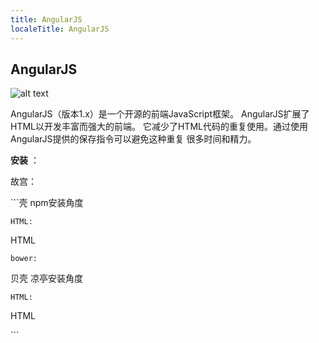 ```yaml
---
title: AngularJS
localeTitle: AngularJS
---
```

## AngularJS
![alt text](https://angular.io/assets/images/logos/angular/angular.png)

AngularJS（版本1.x）是一个开源的前端JavaScript框架。 AngularJS扩展了HTML以开发丰富而强大的前端。 它减少了HTML代码的重复使用。通过使用AngularJS提供的保存指令可以避免这种重复 很多时间和精力。

**安装** ：

故宫：

\`\`\`壳 npm安装角度
```
HTML: 
```

HTML
```
bower: 
```

贝壳 凉亭安装角度
```
HTML: 
```

HTML

\`\`\`
